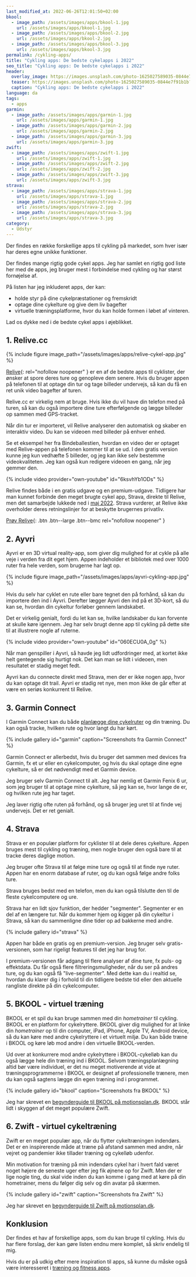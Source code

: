 ```yaml
---
last_modified_at: 2022-06-26T12:01:50+02:00
bkool:
  - image_path: /assets/images/apps/bkool-1.jpg
    url: /assets/images/apps/bkool-1.jpg
  - image_path: /assets/images/apps/bkool-2.jpg
    url: /assets/images/apps/bkool-2.jpg
  - image_path: /assets/images/apps/bkool-3.jpg
    url: /assets/images/apps/bkool-3.jpg
permalink: /cykling-apps/
title: "Cykling apps: De bedste cykelapps i 2022"
seo_title: "Cykling apps: De bedste cykelapps i 2022"
header:
  overlay_image: https://images.unsplash.com/photo-1625027589035-0844e7f91b1b?ixlib=rb-1.2.1&ixid=MnwxMjA3fDB8MHxwaG90by1wYWdlfHx8fGVufDB8fHx8&auto=format&fit=crop&h=600&w=1200&q=10
  teaser: https://images.unsplash.com/photo-1625027589035-0844e7f91b1b?ixlib=rb-1.2.1&ixid=MnwxMjA3fDB8MHxwaG90by1wYWdlfHx8fGVufDB8fHx8&auto=format&fit=crop&h=300&w=400&q=10
  caption: "Cykling apps: De bedste cykelapps i 2022"
language: da
tags:
  - apps
garmin:
  - image_path: /assets/images/apps/garmin-1.jpg
    url: /assets/images/apps/garmin-1.jpg
  - image_path: /assets/images/apps/garmin-2.jpg
    url: /assets/images/apps/garmin-2.jpg
  - image_path: /assets/images/apps/garmin-3.jpg
    url: /assets/images/apps/garmin-3.jpg
zwift:
  - image_path: /assets/images/apps/zwift-1.jpg
    url: /assets/images/apps/zwift-1.jpg
  - image_path: /assets/images/apps/zwift-2.jpg
    url: /assets/images/apps/zwift-2.jpg
  - image_path: /assets/images/apps/zwift-3.jpg
    url: /assets/images/apps/zwift-3.jpg
strava:
  - image_path: /assets/images/apps/strava-1.jpg
    url: /assets/images/apps/strava-1.jpg
  - image_path: /assets/images/apps/strava-2.jpg
    url: /assets/images/apps/strava-2.jpg
  - image_path: /assets/images/apps/strava-3.jpg
    url: /assets/images/apps/strava-3.jpg
category:
  - Udstyr
---
```

Der findes en række forskellige apps til cykling på markedet, som hver især har deres egne unikke funktioner.

Der findes mange rigtig gode cykel apps. Jeg har samlet en rigtig god liste her med de apps, jeg bruger mest i forbindelse med cykling og har størst fornøjelse af.

På listen har jeg inkluderet apps, der kan:

* holde styr på dine cykelpræstationer og fremskridt
* optage dine cykelture og give dem liv bagefter
* virtuelle træningsplatforme, hvor du kan holde formen i løbet af vinteren.

Lad os dykke ned i de bedste cykel apps i øjeblikket.

## 1. Relive.cc

{% include figure image_path="/assets/images/apps/relive-cykel-app.jpg" %}

[Relive](https://www.relive.cc/invite?u=v935zk8mk1ej3m&s=post-share){: rel="nofollow noopener" } er en af de bedste apps til cyklister, der ønsker at spore deres ture og genopleve dem senere. Hvis du bruger appen på telefonen til at optage din tur og tage billeder undervejs, så kan du få en ret unik video bagefter af turen.

Relive.cc er virkelig nem at bruge. Hvis ikke du vil have din telefon med på turen, så kan du også importere dine ture efterfølgende og lægge billeder op sammen med GPS-tracket.

Når din tur er importeret, vil Relive analyserer den automatisk og skaber en interaktiv video. Du kan se videoen med billeder på enhver enhed.

Se et eksempel her fra Bindeballestien, hvordan en video der er optaget med Relive-appen på telefonen kommer til at se ud. I den gratis version kunne jeg kun vedhæfte 5 billeder, og jeg kan ikke selv bestemme videokvaliteten. Jeg kan også kun redigere videoen en gang, når jeg gemmer den.

{% include video provider="own-youtube" id="6ksvhYb1ODs" %}

Relive findes både i en gratis udgave og en premium-udgave. Tidligere har man kunnet forbinde den meget brugte cykel app, Strava, direkte til Relive, men det samarbejde lukkede ned i [maj 2022](https://support.strava.com/hc/en-us/articles/360030429332-An-update-on-our-integration-with-Relive). Strava vurderer, at Relive ikke overholder deres retningslinjer for at beskytte brugernes privatliv.

[Prøv Relive](https://www.relive.cc/invite?u=v935zk8mk1ej3m&s=post-share){: .btn .btn--large .btn--bmc rel="nofollow noopener" }

## 2. Ayvri

Ayvri er en 3D virtual reality-app, som giver dig mulighed for at cykle på alle veje i verden fra dit eget hjem. Appen indeholder et bibliotek med over 1000 ruter fra hele verden, som brugerne har lagt op.

{% include figure image_path="/assets/images/apps/ayvri-cykling-app.jpg" %}

Hvis du selv har cyklet en rute eller bare tegnet den på forhånd, så kan du importere den ind i Ayvri. Derefter lægger Ayvri den ind på et 3D-kort, så du kan se, hvordan din cykeltur forløber gennem landskabet.

Det er virkelig genialt, fordi du let kan se, hvilke landskaber du kan forvente at skulle køre igennem. Jeg har selv brugt denne app til cykling på dette site til at illustrere nogle af ruterne.

{% include video provider="own-youtube" id="060ECU0A_0g" %}

Når man genspiller i Ayvri, så havde jeg lidt udfordringer med, at kortet ikke helt gentegende sig hurtigt nok. Det kan man se lidt i videoen, men resultatet er stadig meget fedt.

Ayvri kan du connecte direkt med Strava, men der er ikke nogen app, hvor du kan optage dit trail. Ayvri er stadig ret nye, men mon ikke de går efter at være en seriøs konkurrent til Relive.

## 3. Garmin Connect

I Garmin Connect kan du både [planlægge dine cykelruter](/garmin-connect-ruteplanlaegning-alltrails/) og din træning. Du kan også tracke, hvilken rute og hvor langt du har kørt.

{% include gallery id="garmin" caption="Screenshots fra Garmin Connect" %}

Garmin Connect er allerbedst, hvis du bruger det sammen med devices fra Garmin, fx et ur eller en cykelcomputer, og hvis du skal optage dine egne cykelture, så er det nødvendigt med et Garmin device.

Jeg bruger selv Garmin Connect til alt. Jeg har nemlig et Garmin Fenix 6 ur, som jeg bruger til at optage mine cykelture, så jeg kan se, hvor lange de er, og hvilken rute jeg har taget.

Jeg laver rigtig ofte ruten på forhånd, og så bruger jeg uret til at finde vej undervejs. Det er ret genialt.

## 4. Strava

Strava er en populær platform for cyklister til at dele deres cykelture. Appen bruges mest til cykling og træning, men nogle bruger den også bare til at tracke deres daglige motion.

Jeg bruger ofte Strava til at følge mine ture og også til at finde nye ruter. Appen har en enorm database af ruter, og du kan også følge andre folks ture.

Strava bruges bedst med en telefon, men du kan også tilslutte den til de fleste cykelcomputere og ure.

Strava har en lidt sjov funktion, der hedder "segmenter". Segmenter er en del af en længere tur. Når du kommer hjem og kigger på din cykeltur i Strava, så kan du sammenligne dine tider op ad bakkerne med andre.

{% include gallery id="strava" %}

Appen har både en gratis og en premium-version. Jeg bruger selv gratis-versionen, som har rigeligt features til det jeg har brug for.

I premium-versionen får adgang til flere analyser af dine ture, fx puls- og effektdata. Du får også flere filtreringsmuligheder, når du ser på andres ture, og du kan også få "live-segmenter". Med dette kan du i realtid se, hvordan du klarer dig i forhold til din tidligere bedste tid eller den aktuelle rangliste direkte på din cykelcomputer.

## 5. BKOOL - virtuel træning

BKOOL er et spil du kan bruge sammen med din *hometrainer* til cykling. BKOOL er en platform for cykelryttere. BKOOL giver dig mulighed for at linke din *hometrainer* op til din computer, iPad, iPhone, Apple TV, Android device, så du kan køre med andre cykelryttere i et virtuelt miljø. Du kan både træne i BKOOL og køre løb mod andre i den virtuelle BKOOL-verden.

Ud over at konkurrere mod andre cykelryttere i BKOOL-cykelløb kan du også lægge hele din træning ind i BKOOL. Selvom træningsplanlægning altid bør være individuel, er det nu meget motiverende at vide at træningsprogrammerne i BKOOL er designet af professionelle trænere, men du kan også sagtens lægge din egen træning ind i programmet.

{% include gallery id="bkool" caption="Screenshots fra BKOOL" %}

Jeg har skrevet en [begynderguide til BKOOL på motionsplan.dk](https://www.motionsplan.dk/bkool-begynderguide/). BKOOL står lidt i skyggen af det meget populære Zwift.

## 6. Zwift - virtuel cykeltræning

Zwift er en meget populær app, når du flytter cykeltræningen indendørs. Det er en inspirerende måde at træne på afstand sammen med andre, når vejret og pandemier ikke tillader træning og cykelløb udenfor.

Min motivation for træning på min indendørs cykel har i hvert fald været noget højere de seneste uger efter jeg fik øjnene op for Zwift. Men der er lige nogle ting, du skal vide inden du kan komme i gang med at køre på din hometrainer, mens du følger dig selv og din avatar på skærmen.

{% include gallery id="zwift" caption="Screenshots fra Zwift" %}

Jeg har skrevet en [begynderguide til Zwift på motionsplan.dk](https://www.motionsplan.dk/komplet-begynderguide-zwift/).

## Konklusion

Der findes et hav af forskellige apps, som du kan bruge til cykling. Hvis du har flere forslag, der kan gøre listen endnu mere komplet, så skriv endelig til mig.

Hvis du er på udkig efter mere inspiration til apps, så kunne du måske også være interesseret i [træning og fitness apps](https://www.motionsplan.dk/fitness-apps/).

